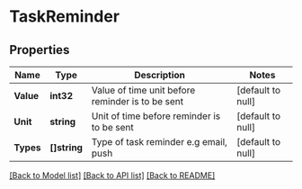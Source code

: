 # TaskReminder

## Properties
Name | Type | Description | Notes
------------ | ------------- | ------------- | -------------
**Value** | **int32** | Value of time unit before reminder is to be sent | [default to null]
**Unit** | **string** | Unit of time before reminder is to be sent | [default to null]
**Types** | **[]string** | Type of task reminder e.g email, push | [default to null]

[[Back to Model list]](../README.md#documentation-for-models) [[Back to API list]](../README.md#documentation-for-api-endpoints) [[Back to README]](../README.md)


